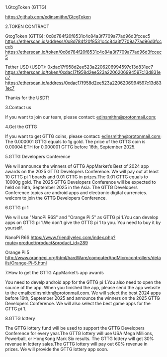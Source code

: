 
1.GtcgToken (GTTG)

https://github.com/edinsmithn/GtcgToken

2.TOKEN CONTRACT

GtcgToken (GTTG):
0x8d784f20f8531c4c84a3f7709a77ad96d3fccec5
https://etherscan.io/address/0x8d784f20f8531c4c84a3f7709a77ad96d3fccec5
https://etherscan.io/token/0x8d784f20f8531c4c84a3f7709a77ad96d3fccec5

Tether USD (USDT):
0xdac17f958d2ee523a2206206994597c13d831ec7
https://etherscan.io/token/0xdac17f958d2ee523a2206206994597c13d831ec7
https://etherscan.io/address/0xdac17f958d2ee523a2206206994597c13d831ec7

Thanks for the USDT!

3.Contact us

If you want to join our team, please contact: edinsmithn@protonmail.com;

4.Get the GTTG

If you want to get GTTG coins, please contact: edinsmithn@protonmail.com;
The 0.000001 GTTG equals to 1g gold.
The price of the GTTG coin is 0.00004 ETH for 0.000001 GTTG before 16th, September 2025.

5.GTTG Developers Conference

We will announce the winners of GTTG AppMarket’s Best of 2024 app awards on the 2025 GTTG Developers Conference.
We will pay out at least 10 GTTG pi 1 boards and 0.01 GTTG in prizes.The 0.01 GTTG equals to 10000g gold.
The 2025 GTTG Developers Conference will be expected to held on 16th, September 2025 in the Asia.
The GTTG Developers Conference topics are android apps and electronic digital currencies.
welcom to join the GTTG Developers Conference.

6.GTTG pi 1 

We will use "NanoPi R6S" and "Orange Pi 5" as GTTG pi 1.You can develop apps on GTTG pi 1.We don't give the GTTG pi 1 to you.
You need to buy it by yourself.

NanoPi R6S
https://www.friendlyelec.com/index.php?route=product/product&product_id=289

Orange Pi 5
http://www.orangepi.org/html/hardWare/computerAndMicrocontrollers/details/Orange-Pi-5.html

7.How to get the GTTG AppMarket’s app awards

You need to develp android app for the GTTG pi 1.You also need to open the source of the app.
When you finished the app, please send the app website to the email:edinsmithn@protonmail.com.
We will select the best 2024 apps before 16th, September 2025 and announce the winners on the 2025 GTTG Developers Conference.
We will also select the best game apps for the GTTG pi 1.

8.GTTG lottery

The GTTG lottery fund will be used to support the GTTG Developers Conference for every year.The GTTG lottery will use USA Mega Millions, Powerball, or HongKong Mark Six results.
The GTTG lottery will get 30% revenue in lottery sales.The GTTG lottery will pay out 60% revenue in prizes.
We will provide the GTTG lottery app soon.
